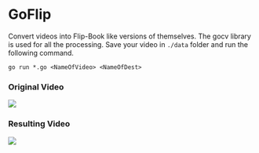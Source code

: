 # GoFlip

Convert videos into Flip-Book like versions of themselves. The gocv library is used for all the processing.
Save your video in ```./data``` folder and run the following command.

```
go run *.go <NameOfVideo> <NameOfDest>
```

### Original Video
![](https://github.com/Kadle11/GoFlip/blob/master/data/OriginalVid.gif)

### Resulting Video
![](https://github.com/Kadle11/GoFlip/blob/master/data/FlipBook.gif)



